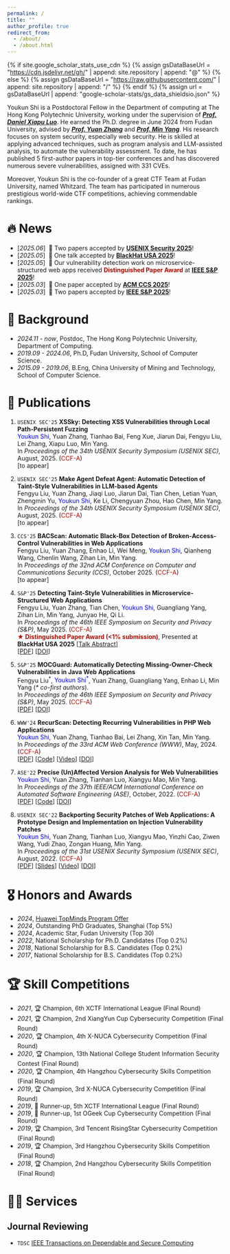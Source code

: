 ```yaml
---
permalink: /
title: ""
author_profile: true
redirect_from: 
  - /about/
  - /about.html
---
```


{% if site.google_scholar_stats_use_cdn %}
{% assign gsDataBaseUrl = "https://cdn.jsdelivr.net/gh/" | append: site.repository | append: "@" %}
{% else %}
{% assign gsDataBaseUrl = "https://raw.githubusercontent.com/" | append: site.repository | append: "/" %}
{% endif %}
{% assign url = gsDataBaseUrl | append: "google-scholar-stats/gs_data_shieldsio.json" %}

<span class='anchor' id='about-me'></span>

Youkun Shi is a Postdoctoral Fellow in the Department of computing at The Hong Kong Polytechnic University, working under the supervision of *[**Prof. Daniel Xiapu Luo**](https://www4.comp.polyu.edu.hk/~csxluo/)*. He earned the Ph.D. degree in June 2024 from Fudan University, advised by *[**Prof. Yuan Zhang**](https://yuanxzhang.github.io/)* and *[**Prof. Min Yang**](https://scholar.google.com/citations?user=UnKf9FIAAAAJ&hl=en)*. His research focuses on system security, especially web security. He is skilled at applying advanced techniques, such as program analysis and LLM-assisted analysis, to automate the vulnerability assessment. To date, he has published 5 first-author papers in top-tier conferences and has discovered numerous severe vulnerabilities, assigned with 331 CVEs.

Moreover, Youkun Shi is the co-founder of a great CTF Team at Fudan University, named Whitzard. The team has participated in numerous prestigious world-wide CTF competitions, achieving commendable rankings.

# 🔥 News
- [*2025.06*] &nbsp;🎉 Two papers accepted by [**USENIX Security 2025**](https://www.usenix.org/conference/usenixsecurity25)! 
- [*2025.05*] &nbsp;🎉 One talk accepted by [**BlackHat USA 2025**](https://www.blackhat.com/us-25/)!
- [*2025.05*] &nbsp;🎉 Our vulnerability detection work on microservice-structured web apps received <span style="color:#B00C00">**Distinguished Paper Award**</span> at [**IEEE S&P 2025**](https://sp2025.ieee-security.org/)!
- [*2025.03*] &nbsp;🎉 One paper accepted by [**ACM CCS 2025**](https://www.sigsac.org/ccs/CCS2025/)!
- [*2025.03*] &nbsp;🎉 Two papers accepted by [**IEEE S&P 2025**](https://sp2025.ieee-security.org/)!

# 📖 Background
- *2024.11 - now*, Postdoc, The Hong Kong Polytechnic University, Department of Computing.
- *2019.09 - 2024.06*, Ph.D, Fudan University, School of Computer Science.
- *2015.09 - 2019.06*, B.Eng, China University of Mining and Technology, School of Computer Science.

# 📝 Publications 
1. `USENIX SEC'25` **XSSky: Detecting XSS Vulnerabilities through Local Path-Persistent Fuzzing**  
  <span style="color:blue">Youkun Shi</span>, Yuan Zhang, Tianhao Bai, Feng Xue, Jiarun Dai, Fengyu Liu, Lei Zhang, Xiapu Luo, Min Yang.   
  In *Proceedings of the 34th USENIX Security Symposium (USENIX SEC)*, August, 2025. (<span style="color:#B00C00">CCF-A</span>)  
  [to appear]  

1. `USENIX SEC'25` **Make Agent Defeat Agent: Automatic Detection of Taint-Style Vulnerabilities in LLM-based Agents**  
  Fengyu Liu, Yuan Zhang, Jiaqi Luo, Jiarun Dai, Tian Chen, Letian Yuan, Zhengmin Yu, <span style="color:blue">Youkun Shi</span>, Ke Li, Chengyuan Zhou, Hao Chen, Min Yang.  
  In *Proceedings of the 34th USENIX Security Symposium (USENIX SEC)*, August, 2025. (<span style="color:#B00C00">CCF-A</span>)  
  [to appear]  

1. `CCS'25` **BACScan: Automatic Black-Box Detection of Broken-Access-Control Vulnerabilities in Web Applications**   
  Fengyu Liu, Yuan Zhang, Enhao Li, Wei Meng, <span style="color:blue">Youkun Shi</span>, Qianheng Wang, Chenlin Wang, Zihan Lin, Min Yang.  
  In *Proceedings of the 32nd ACM Conference on Computer and Communications Security (CCS)*, October 2025. (<span style="color:#B00C00">CCF-A</span>)   
  [to appear]

1. `S&P'25` **Detecting Taint-Style Vulnerabilities in Microservice-Structured Web Applications**  
  Fengyu Liu, Yuan Zhang, Tian Chen, <span style="color:blue">Youkun Shi</span>, Guangliang Yang, Zihan Lin, Min Yang, Junyao He, Qi Li.  
  In *Proceedings of the 46th IEEE Symposium on Security and Privacy (S&P)*, May 2025. (<span style="color:#B00C00">CCF-A</span>)   
  **<font color="#B00C00">&#9733; Distinguished Paper Award (<1% submission)</font>**, Presented at **BlackHat USA 2025** [[Talk Abstract](https://www.blackhat.com/us-25/briefings/schedule/#detecting-taint-style-vulnerabilities-in-microservice-structured-web-applications-46427)]  
  [[PDF](/papers/mscan-oakland25.pdf)]
  [[DOI](https://doi.ieeecomputersociety.org/10.1109/SP61157.2025.00137)]

1. `S&P'25` **MOCGuard: Automatically Detecting Missing-Owner-Check Vulnerabilities in Java Web Applications**  
  Fengyu Liu<sup>\*</sup>, <span style="color:blue">Youkun Shi<sup>\*</sup></span>, Yuan Zhang, Guangliang Yang, Enhao Li, Min Yang (*\* co-first authors*).  
  In *Proceedings of the 46th IEEE Symposium on Security and Privacy (S&P)*, May 2025. (<span style="color:#B00C00">CCF-A</span>)   
  [[PDF](/papers/mocguard-oakland25.pdf)] 
  [[DOI](https://doi.ieeecomputersociety.org/10.1109/SP61157.2025.00010)]

1. `WWW'24` **RecurScan: Detecting Recurring Vulnerabilities in PHP Web Applications**  
  <span style="color:blue">Youkun Shi</span>, Yuan Zhang, Tianhao Bai, Lei Zhang, Xin Tan, Min Yang.  
  In *Proceedings of the 33rd ACM Web Conference (WWW)*, May, 2024. (<span style="color:#B00C00">CCF-A</span>)     
  [[PDF](/papers/recurscan-www24.pdf)]
  [[Code](https://github.com/seclab-fudan/RecurScan)]
  [[Video](https://www.youtube.com/watch?v=xqN53_bXXlk&t=6s)]
  [[DOI](https://dl.acm.org/doi/10.1145/3589334.3645530)]

1. `ASE'22` **Precise (Un)Affected Version Analysis for Web Vulnerabilities**  
  <span style="color:blue">Youkun Shi</span>, Yuan Zhang, Tianhan Luo, Xiangyu Mao, Min Yang.  
  In *Proceedings of the 37th IEEE/ACM International Conference on Automated Software Engineering (ASE)*, October, 2022. (<span style="color:#B00C00">CCF-A</span>)     
  [[PDF](/papers/afv-ase22.pdf)]
  [[Code](https://github.com/seclab-fudan/AFV)]
  [[DOI](https://dl.acm.org/doi/10.1145/3551349.3556933)]

1. `USENIX SEC'22` **Backporting Security Patches of Web Applications: A Prototype Design and Implementation on Injection Vulnerability Patches**  
  <span style="color:blue">Youkun Shi</span>, Yuan Zhang, Tianhan Luo, Xiangyu Mao, Yinzhi Cao, Ziwen Wang, Yudi Zhao, Zongan Huang, Min Yang.  
  In *Proceedings of the 31st USENIX Security Symposium (USENIX SEC)*, August, 2022. (<span style="color:#B00C00">CCF-A</span>)   
  [[PDF](/papers/skyport-security22.pdf)]
  [[Slides](https://www.usenix.org/system/files/sec22_slides-shi.pdf)]
  [[Video](https://www.youtube.com/watch?v=RmH3bGB7gEo&t=11s)]
  [[DOI](https://www.usenix.org/conference/usenixsecurity22/presentation/shi)]

# 🎖 Honors and Awards
- *2024*, [Huawei TopMinds Program Offer](https://career.huawei.com/reccampportal/portal5/topminds.html)
- *2024*, Outstanding PhD Graduates, Shanghai (Top 5%)
- *2024*, Academic Star, Fudan University (Top 30)
- *2022*, National Scholarship for Ph.D. Candidates (Top 0.2%)
- *2018*, National Scholarship for B.S. Candidates (Top 0.2%)
- *2017*, National Scholarship for B.S. Candidates (Top 0.2%)

# 🏆 Skill Competitions
- *2021*, 🏆 Champion, 6th XCTF International League (Final Round)
- *2021*, 🏆 Champion, 2nd XiangYun Cup Cybersecurity Competition (Final Round)
- *2020*, 🏆 Champion, 4th X-NUCA Cybersecurity Competition (Final Round)
- *2020*, 🏆 Champion, 13th National College Student Information Security Contest (Final Round)
- *2020*, 🏆 Champion, 4th Hangzhou Cybersecurity Skills Competition (Final Round)
- *2019*, 🏆 Champion, 3rd X-NUCA Cybersecurity Competition (Final Round)
- *2019*, 🥈 Runner-up, 5th XCTF International League (Final Round)
- *2019*, 🥈 Runner-up, 1st OGeek Cup Cybersecurity Competition (Final Round)
- *2019*, 🏆 Champion, 3rd Tencent RisingStar Cybersecurity Competition (Final Round)
- *2019*, 🏆 Champion, 3rd Hangzhou Cybersecurity Skills Competition (Final Round)
- *2018*, 🏆 Champion, 2nd Hangzhou Cybersecurity Skills Competition (Final Round) 

# 👨‍💻 Services
## Journal Reviewing
- ``TDSC`` [IEEE Transactions on Dependable and Secure Computing](https://ieeexplore.ieee.org/xpl/RecentIssue.jsp?punumber=8858)



